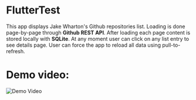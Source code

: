 # FlutterTest
This app displays Jake Wharton's Github repositories list.
Loading is done page-by-page through **Github REST API**. After loading each page content is
stored locally with **SQLite**. At any moment user can click on any list entry to see details page.
User can force the app to reload all data using pull-to-refresh.

# Demo video:

![Demo Video](demo/demo.gif)